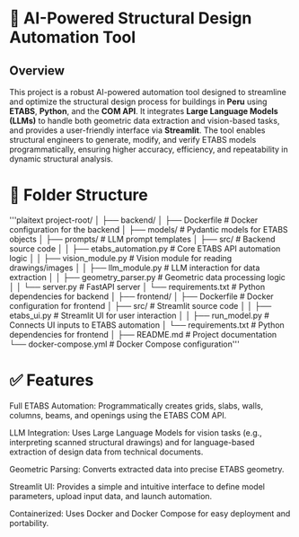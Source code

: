 # 📌 AI-Powered Structural Design Automation Tool

## Overview

This project is a robust AI-powered automation tool designed to streamline and optimize the structural design process for buildings in **Peru** using **ETABS**, **Python**, and the **COM API**. It integrates **Large Language Models (LLMs)** to handle both geometric data extraction and vision-based tasks, and provides a user-friendly interface via **Streamlit**. The tool enables structural engineers to generate, modify, and verify ETABS models programmatically, ensuring higher accuracy, efficiency, and repeatability in dynamic structural analysis.

# 📂 Folder Structure

'''plaitext
project-root/
│
├── backend/
│   ├── Dockerfile               # Docker configuration for the backend
│   ├── models/                  # Pydantic models for ETABS objects
│   ├── prompts/                 # LLM prompt templates
│   ├── src/                     # Backend source code
│   │   ├── etabs_automation.py  # Core ETABS API automation logic
│   │   ├── vision_module.py     # Vision module for reading drawings/images
│   │   ├── llm_module.py        # LLM interaction for data extraction
│   │   ├── geometry_parser.py   # Geometric data processing logic
│   │   └── server.py            # FastAPI server
│   └── requirements.txt         # Python dependencies for backend
│
├── frontend/
│   ├── Dockerfile               # Docker configuration for frontend
│   ├── src/                     # Streamlit source code
│   │   ├── etabs_ui.py          # Streamlit UI for user interaction
│   │   ├── run_model.py         # Connects UI inputs to ETABS automation
│   └── requirements.txt         # Python dependencies for frontend
│
├── README.md                    # Project documentation
└── docker-compose.yml           # Docker Compose configuration'''

# ✅ Features

Full ETABS Automation: Programmatically creates grids, slabs, walls, columns, beams, and openings using the ETABS COM API.

LLM Integration: Uses Large Language Models for vision tasks (e.g., interpreting scanned structural drawings) and for language-based extraction of design data from technical documents.

Geometric Parsing: Converts extracted data into precise ETABS geometry.

Streamlit UI: Provides a simple and intuitive interface to define model parameters, upload input data, and launch automation.

Containerized: Uses Docker and Docker Compose for easy deployment and portability.

